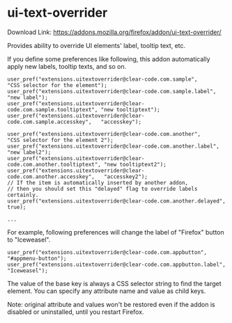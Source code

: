 ui-text-overrider
=================

Download Link: https://addons.mozilla.org/firefox/addon/ui-text-overrider/

Provides ability to override UI elements' label, tooltip text, etc.

If you define some preferences like following, this addon automatically apply new labels, tooltip texts, and so on.

    user_pref("extensions.uitextoverrider@clear-code.com.sample",             "CSS selector for the element");
    user_pref("extensions.uitextoverrider@clear-code.com.sample.label",       "new label");
    user_pref("extensions.uitextoverrider@clear-code.com.sample.tooltiptext", "new tooltiptext");
    user_pref("extensions.uitextoverrider@clear-code.com.sample.accesskey",   "accesskey");
    
    user_pref("extensions.uitextoverrider@clear-code.com.another",             "CSS selector for the element 2");
    user_pref("extensions.uitextoverrider@clear-code.com.another.label",       "new label2");
    user_pref("extensions.uitextoverrider@clear-code.com.another.tooltiptext", "new tooltiptext2");
    user_pref("extensions.uitextoverrider@clear-code.com.another.accesskey",   "accesskey2");
    // If the item is automatically inserted by another addon,
    // then you should set this "delayed" flag to override labels certainly.
    user_pref("extensions.uitextoverrider@clear-code.com.another.delayed",     true);
    
    ...

For example, following preferences will change the label of "Firefox" button to "Iceweasel".

    user_pref("extensions.uitextoverrider@clear-code.com.appbutton",       "#appmenu-button");
    user_pref("extensions.uitextoverrider@clear-code.com.appbutton.label", "Iceweasel");

The value of the base key is always a CSS selector string to find the target element. You can specify any attribute name and value as child keys.

Note: original attribute and values won't be restored even if the addon is disabled or uninstalled, until you restart Firefox.
